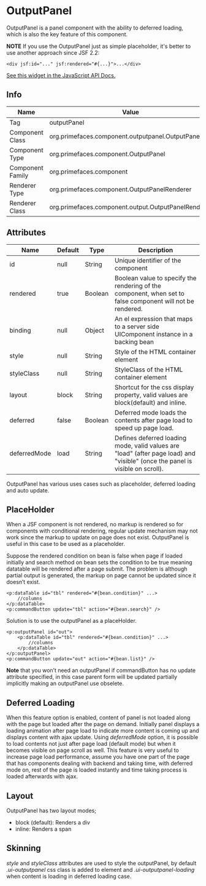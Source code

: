 # OutputPanel

OutputPanel is a panel component with the ability to deferred loading, which is also the key feature of this component.

**NOTE**
If you use the OutputPanel just as simple placeholder, it's better to use another approach since JSF 2.2:
```xhtml
<div jsf:id="..." jsf:rendered="#{...}">...</div>
```

[See this widget in the JavaScript API Docs.](../jsdocs/classes/src_primefaces.primefaces.widget.outputpanel-1.html)

## Info

| Name | Value |
| --- | --- |
| Tag | outputPanel
| Component Class | org.primefaces.component.outputpanel.OutputPanel
| Component Type | org.primefaces.component.OutputPanel
| Component Family | org.primefaces.component |
| Renderer Type | org.primefaces.component.OutputPanelRenderer
| Renderer Class | org.primefaces.component.output.OutputPanelRenderer

## Attributes

| Name | Default | Type | Description |
| --- | --- | --- | --- |
id | null | String | Unique identifier of the component
rendered | true | Boolean | Boolean value to specify the rendering of the component, when set to false component will not be rendered.
binding | null | Object | An el expression that maps to a server side UIComponent instance in a backing bean
style | null | String | Style of the HTML container element
styleClass | null | String | StyleClass of the HTML container element
layout | block | String | Shortcut for the css display property, valid values are block(default) and inline.
deferred | false | Boolean | Deferred mode loads the contents after page load to speed up page load.
deferredMode | load | String | Defines deferred loading mode, valid values are "load" (after page load) and "visible" (once the panel is visible on scroll).

OutputPanel has various uses cases such as placeholder, deferred loading and auto update.

## PlaceHolder
When a JSF component is not rendered, no markup is rendered so for components with conditional
rendering, regular update mechanism may not work since the markup to update on page does not
exist. OutputPanel is useful in this case to be used as a placeholder.

Suppose the rendered condition on bean is false when page if loaded initially and search method on
bean sets the condition to be true meaning datatable will be rendered after a page submit. The
problem is although partial output is generated, the markup on page cannot be updated since it
doesn’t exist.

```xhtml
<p:dataTable id="tbl" rendered="#{bean.condition}" ...>
    //columns
</p:dataTable>
<p:commandButton update="tbl" action="#{bean.search}" />
```
Solution is to use the outputPanel as a placeHolder.

```xhtml
<p:outputPanel id="out">
    <p:dataTable id="tbl" rendered="#{bean.condition}" ...>
        //columns
    </p:dataTable>
</p:outputPanel>
<p:commandButton update="out" action="#{bean.list}" />
```
**Note** that you won’t need an outputPanel if commandButton has no update attribute specified, in
this case parent form will be updated partially implicitly making an outputPanel use obselete.

## Deferred Loading
When this feature option is enabled, content of panel is not loaded along with the page but loaded
after the page on demand. Initially panel displays a loading animation after page load to indicate
more content is coming up and displays content with ajax update. Using _deferredMode_ option, it is
possible to load contents not just after page load (default mode) but when it becomes visible on
page scroll as well. This feature is very useful to increase page load performance, assume you have
one part of the page that has components dealing with backend and taking time, with deferred mode
on, rest of the page is loaded instantly and time taking process is loaded afterwards with ajax.

## Layout
OutputPanel has two layout modes;

- block (default): Renders a div
- inline: Renders a span

## Skinning
_style_ and _styleClass_ attributes are used to style the outputPanel, by default _.ui-outputpanel_ css class
is added to element and _.ui-outputpanel-loading_ when content is loading in deferred loading case.

